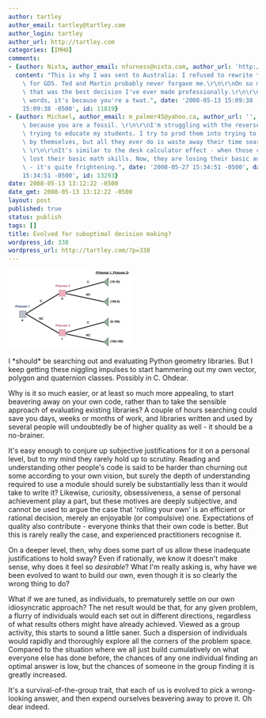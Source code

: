 ```yaml
---
author: tartley
author_email: tartley@tartley.com
author_login: tartley
author_url: http://tartley.com
categories: [IMHO]
comments:
- {author: Nixta, author_email: nfurness@nixta.com, author_url: 'http://nixtasinks.nixta.com',
  content: "This is why I was sent to Australia: I refused to rewrite the C++ STL\
    \ for GDS. Ted and Martin probably never forgave me.\r\n\r\nOn so many levels,\
    \ that was the best decision I've ever made professionally.\r\n\r\nOr, I other\
    \ words, it's because you're a twat.", date: '2008-05-13 15:09:38 -0500', date_gmt: '2008-05-13
    15:09:38 -0500', id: 11819}
- {author: Michael, author_email: m_palmer45@yahoo.ca, author_url: '', content: "It's\
    \ because you are a fossil. \r\n\r\nI'm struggling with the reverse problem in\
    \ trying to educate my students. I try to prod them into trying to solve problems\
    \ by themselves, but all they ever do is waste away their time searching the web.\
    \ \r\n\r\nIt's similar to the desk calculator effect - when those came out, people\
    \ lost their basic math skills. Now, they are losing their basic analytical skills\
    \ - it's quite frightening.", date: '2008-05-27 15:34:51 -0500', date_gmt: '2008-05-27
    15:34:51 -0500', id: 13293}
date: 2008-05-13 13:12:22 -0500
date_gmt: 2008-05-13 13:12:22 -0500
layout: post
published: true
status: publish
tags: []
title: Evolved for suboptimal decision making?
wordpress_id: 338
wordpress_url: http://tartley.com/?p=338
---
```


![](/assets/2008/05/prisoners-dilemma.jpg)

I \*should\* be searching out and evaluating Python geometry libraries.
But I keep getting these niggling impulses to start hammering out my own
vector, polygon and quaternion classes. Possibly in C. Ohdear.

Why is it so much easier, or at least so much more appealing, to start
beavering away on your own code, rather than to take the sensible
approach of evaluating existing libraries? A couple of hours searching
could save you days, weeks or months of work, and libraries written and
used by several people will undoubtedly be of higher quality as well -
it should be a no-brainer.

It's easy enough to conjure up subjective justifications for it on a
personal level, but to my mind they rarely hold up to scrutiny. Reading
and understanding other people's code is said to be harder than churning
out some according to your own vision, but surely the depth of
understanding required to use a module should surely be substantially
less than it would take to write it? Likewise, curiosity, obsessiveness,
a sense of personal achievement play a part, but these motives are
deeply subjective, and cannot be used to argue the case that 'rolling
your own' is an efficient or rational decision, merely an enjoyable (or
compulsive) one. Expectations of quality also contribute - everyone
thinks that their own code is better. But this is rarely really the
case, and experienced practitioners recognise it.

On a deeper level, then, why does some part of us allow these inadequate
justifications to hold sway? Even if rationally, we know it doesn't make
sense, why does it feel so *desirable*? What I'm really asking is, why
have we been evolved to want to build our own, even though it is so
clearly the wrong thing to do?

What if we are tuned, as individuals, to prematurely settle on our own
idiosyncratic approach? The net result would be that, for any given
problem, a flurry of individuals would each set out in different
directions, regardless of what results others might have already
achieved. Viewed as a group activity, this starts to sound a little
saner. Such a dispersion of individuals would rapidly and thoroughly
explore all the corners of the problem space. Compared to the situation
where we all just build cumulatively on what everyone else has done
before, the chances of any one individual finding an optimal answer is
low, but the chances of someone in the group finding it is greatly
increased.

It's a survival-of-the-group trait, that each of us is evolved to pick a
wrong-looking answer, and then expend ourselves beavering away to prove
it. Oh dear indeed.
